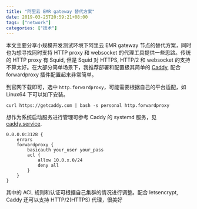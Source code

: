 ```yaml
---
title: "阿里云 EMR gateway 替代方案"
date: 2019-03-25T20:59:21+08:00
tags: ["network"]
categories: ["技术"]
---
```

本文主要分享小规模开发测试环境下阿里云 EMR gateway 节点的替代方案，同时也为想寻找同时支持 HTTP proxy 和 websocket 的代理工具提供一些思路。传统的 HTTP proxy 有 Squid, 但是 Squid 对 HTTPS, HTTP/2 和 websocket 的支持不算太好。在大部分简单场景下，我推荐部署和配置极其简单的 [Caddy](https://caddyserver.com/), 配合 forwardproxy 插件配置起来非常简单。

到官网下载即可，选中 `http.forwardproxy`，可能需要根据自己的平台适配，如 Linux64 下可以如下安装。

```
curl https://getcaddy.com | bash -s personal http.forwardproxy
```

想作为系统启动服务进行管理可参考 Caddy 的 systemd 服务，见 [caddy.service](https://raw.githubusercontent.com/mholt/caddy/master/dist/init/linux-systemd/caddy.service).

```
0.0.0.0:3128 {
    errors
    forwardproxy {
        basicauth your_user your_pass
        acl {
            allow 10.0.x.0/24
            deny all
        }
    }
}
```

其中的 ACL 规则和认证可根据自己集群的情况进行调整。配合 letsencrypt, Caddy 还可以支持 HTTP/2(HTTPS) 代理，很美好